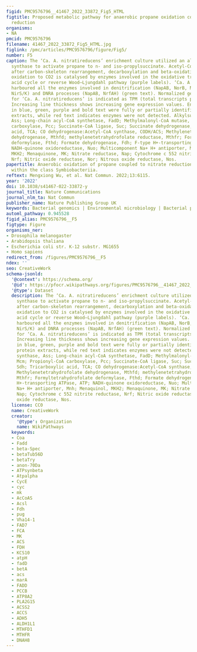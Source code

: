 ```yaml
---
figid: PMC9576796__41467_2022_33872_Fig5_HTML
figtitle: Proposed metabolic pathway for anaerobic propane oxidation coupled to nitrate
  reduction
organisms:
- NA
pmcid: PMC9576796
filename: 41467_2022_33872_Fig5_HTML.jpg
figlink: /pmc/articles/PMC9576796/figure/Fig5/
number: F5
caption: The ‘Ca. A. nitratireducens’ enrichment culture utilized an alkylsuccinate
  synthase to activate propane to n- and iso-propylsuccinate. Acetyl-CoA is produced
  after carbon-skeleton rearrangement, decarboxylation and beta-oxidation. Acetyl-CoA
  oxidation to CO2 is catalysed by enzymes involved in the oxidative tricarboxylic
  acid cycle or reverse Wood–Ljungdahl pathway (purple labels). ‘Ca. A. nitratireducens’
  harboured all the enzymes involved in denitrification (NapAB, NorB, NosZ, except
  NirS/K) and DNRA processes (NapAB, NrfAH) (green text). Normalized gene expression
  for ‘Ca. A. nitratireducens’ is indicated as TPM (total transcripts per million).
  Increasing line thickness shows increasing gene expression values. Enzymes labelled
  in blue, green, purple and bold text were fully or partially identified in the protein
  extracts, while red text indicates enzymes were not detected. Alkylsuccinate synthase,
  Ass; Long-chain acyl-CoA synthetase, FadD; Methylmalonyl-CoA mutase, Mcm; Propionyl-CoA
  carboxylase, Pcc; Succinate-CoA ligase, Suc; Succinate dehydrogenase, Sdh; Tricarboxylic
  acid, TCA; CO dehydrogenase:Acetyl-CoA synthase, CODH/ACS; Methylenetetrahydrofolate
  dehydrogenase, Mthfd; methylenetetrahydrofolate reductase, Mthfr; Formyltetrahydrofolate
  deformylase, Fthd; Formate dehydrogenase, Fdh; F-type H+-transporting ATPase, ATP;
  NADH-quinone oxidoreductase, Nuo; Multicomponent Na+ H+ antiporter, Mnh; Menaquinol,
  MKH2; Menaquinone, MK; Nitrate reductase, Nap; Cytochrome c 552 nitrite reductase,
  Nrf; Nitric oxide reductase, Nor; Nitrous oxide reductase, Nos.
papertitle: Anaerobic oxidation of propane coupled to nitrate reduction by a lineage
  within the class Symbiobacteriia.
reftext: Mengxiong Wu, et al. Nat Commun. 2022;13:6115.
year: '2022'
doi: 10.1038/s41467-022-33872-y
journal_title: Nature Communications
journal_nlm_ta: Nat Commun
publisher_name: Nature Publishing Group UK
keywords: Bacterial genomics | Environmental microbiology | Bacterial physiology
automl_pathway: 0.945528
figid_alias: PMC9576796__F5
figtype: Figure
organisms_ner:
- Drosophila melanogaster
- Arabidopsis thaliana
- Escherichia coli str. K-12 substr. MG1655
- Homo sapiens
redirect_from: /figures/PMC9576796__F5
ndex: ''
seo: CreativeWork
schema-jsonld:
  '@context': https://schema.org/
  '@id': https://pfocr.wikipathways.org/figures/PMC9576796__41467_2022_33872_Fig5_HTML.html
  '@type': Dataset
  description: The ‘Ca. A. nitratireducens’ enrichment culture utilized an alkylsuccinate
    synthase to activate propane to n- and iso-propylsuccinate. Acetyl-CoA is produced
    after carbon-skeleton rearrangement, decarboxylation and beta-oxidation. Acetyl-CoA
    oxidation to CO2 is catalysed by enzymes involved in the oxidative tricarboxylic
    acid cycle or reverse Wood–Ljungdahl pathway (purple labels). ‘Ca. A. nitratireducens’
    harboured all the enzymes involved in denitrification (NapAB, NorB, NosZ, except
    NirS/K) and DNRA processes (NapAB, NrfAH) (green text). Normalized gene expression
    for ‘Ca. A. nitratireducens’ is indicated as TPM (total transcripts per million).
    Increasing line thickness shows increasing gene expression values. Enzymes labelled
    in blue, green, purple and bold text were fully or partially identified in the
    protein extracts, while red text indicates enzymes were not detected. Alkylsuccinate
    synthase, Ass; Long-chain acyl-CoA synthetase, FadD; Methylmalonyl-CoA mutase,
    Mcm; Propionyl-CoA carboxylase, Pcc; Succinate-CoA ligase, Suc; Succinate dehydrogenase,
    Sdh; Tricarboxylic acid, TCA; CO dehydrogenase:Acetyl-CoA synthase, CODH/ACS;
    Methylenetetrahydrofolate dehydrogenase, Mthfd; methylenetetrahydrofolate reductase,
    Mthfr; Formyltetrahydrofolate deformylase, Fthd; Formate dehydrogenase, Fdh; F-type
    H+-transporting ATPase, ATP; NADH-quinone oxidoreductase, Nuo; Multicomponent
    Na+ H+ antiporter, Mnh; Menaquinol, MKH2; Menaquinone, MK; Nitrate reductase,
    Nap; Cytochrome c 552 nitrite reductase, Nrf; Nitric oxide reductase, Nor; Nitrous
    oxide reductase, Nos.
  license: CC0
  name: CreativeWork
  creator:
    '@type': Organization
    name: WikiPathways
  keywords:
  - Coa
  - Fadd
  - beta-Spec
  - betaTub56D
  - betaTry
  - anon-70Da
  - ATPsynbeta
  - Atpalpha
  - CycE
  - cyc
  - mk
  - AcCoAS
  - Acsl
  - Fdh
  - pug
  - Vha14-1
  - FAD7
  - FCA
  - MK
  - ACS
  - FDH
  - KCS10
  - atpH
  - fadD
  - betA
  - acs
  - marA
  - FADD
  - PCCB
  - ATP8A2
  - PLA2G15
  - ACSS2
  - ACCS
  - ADH5
  - ALDH1L1
  - MTHFD1
  - MTHFR
  - DNAH8
---
```

